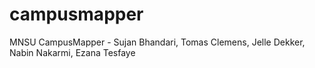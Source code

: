 # campusmapper
MNSU CampusMapper - Sujan Bhandari, Tomas Clemens, Jelle Dekker, Nabin Nakarmi, Ezana Tesfaye

